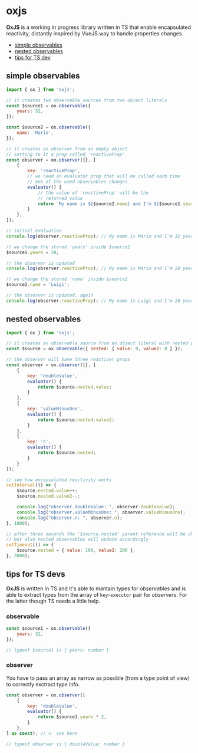 # oxjs

__OxJS__ is a working in progress library written in TS that enable encapsulated reactivity, distantly inspired by VueJS way to handle properties changes.

* [simple observables](#simple-observables)
* [nested observables](#nested-observables)
* [tips for TS dev](#tips-for-ts-devs)

## simple observables

```js
import { ox } from 'oxjs';

// it creates two observable sources from two object literals
const $source1 = ox.observable({
    years: 32,
});

const $source2 = ox.observable({
    name: 'Mario',
});

// it creates an observer from an empty object
// setting to it a prop called 'reactiveProp'
const observer = ox.observer({}, [
    {
        key: 'reactiveProp',
        // we need an evaluator prop that will be called each time
        // one of the used observables changes
        evaluator() {
            // the value of 'reactiveProp' will be the
            // returned value
            return `My name is ${$source2.name} and I'm ${$source1.years} years old`;
        }
    },
]);

// initial evaluation
console.log(observer.reactiveProp); // My name is Mario and I'm 32 years old

// we change the stored 'years' inside $source1
$source1.years = 28;

// the observer is updated
console.log(observer.reactiveProp); // My name is Mario and I'm 28 years old

// we change the stored 'name' inside $source2
$source2.name = 'Luigi';

// the observer is updated, again
console.log(observer.reactiveProp); // My name is Luigi and I'm 28 years old
```

## nested observables

```js
import { ox } from 'oxjs';

// it creates an observable source from an object literal with nested properties
const $source = ox.observable({ nested: { value: 0, value2: 0 } });

// the observer will have three reactiver props
const observer = ox.observer({}, [
    {
        key: 'doubleValue',
        evaluator() {
            return $source.nested.value;
        }
    },
    {
        key: 'valueMinusOne',
        evaluator() {
            return $source.nested.value2;
        }
    },
    {
        key: 'n',
        evaluator() {
            return $source.nested;
        }
    }
]);

// see how encapsulated reactivity works
setInterval(() => {
    $source.nested.value++;
    $source.nested.value2--;

    console.log("observer.doubleValue: ", observer.doubleValue);
    console.log("observer.valueMinusOne: ", observer.valueMinusOne);
    console.log("observer.n: ", observer.n);
}, 1000);

// after three seconds the '$source.nested' parent reference will be changed
// but also nested observables will update accordingly
setTimeout(() => {
    $source.nested = { value: 100, value2: 200 };
}, 3000);
```

## tips for TS devs

__OxJS__ is written in TS and it's able to mantain types for _observables_ and is able to extract types from the array of `key`-`executor` pair for _observers_.
For the latter though TS needs a little help.


### observable
```js
const $source1 = ox.observable({
    years: 32,
});

// typeof $source1 is { years: number }
```

### observer
You have to pass an array as narrow as possible (from a type point of view) to correctly exctract type info.
```js
const observer = ox.observer([
    {
        key: 'doubleValue',
        evaluator() {
            return $source1.years * 2,
        }
    },
] as const); // <- see here 

// typeof observer is { doubleValue: number }
```